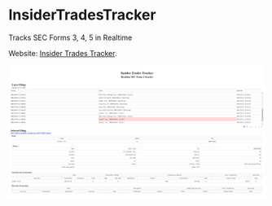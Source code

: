 # InsiderTradesTracker
 Tracks SEC Forms 3, 4, 5 in Realtime

Website: [Insider Trades Tracker](https://insider-trades-tracker.herokuapp.com/).

![Website Demo](https://github.com/punitarani/InsiderTradesTracker/blob/main/assets/demo/tracker_demo.png?raw=true)
